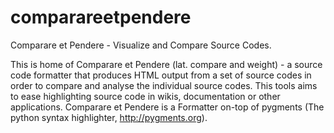 comparareetpendere
==================

Comparare et Pendere - Visualize and Compare Source Codes.

This is home of Comparare et Pendere (lat. compare and weight) - a source code formatter that produces HTML output from a 
set of source codes in order to compare and analyse the individual source codes. 
This tools aims to ease highlighting source code in wikis, documentation or other applications.
Comparare et Pendere is a Formatter on-top of pygments (The python syntax highlighter, http://pygments.org).
